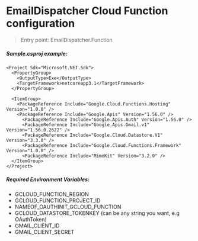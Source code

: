 ﻿# EmailDispatcher Cloud Function configuration

> Entry point: EmailDispatcher.Function

##### Sample.csproj example:

```
<Project Sdk="Microsoft.NET.Sdk">
  <PropertyGroup>
    <OutputType>Exe</OutputType>
    <TargetFramework>netcoreapp3.1</TargetFramework>
  </PropertyGroup>

  <ItemGroup>
    <PackageReference Include="Google.Cloud.Functions.Hosting" Version="1.0.0" />
    <PackageReference Include="Google.Apis" Version="1.56.0" />
	  <PackageReference Include="Google.Apis.Auth" Version="1.56.0" />
	  <PackageReference Include="Google.Apis.Gmail.v1" Version="1.56.0.2622" />
	  <PackageReference Include="Google.Cloud.Datastore.V1" Version="3.3.0" />
	  <PackageReference Include="Google.Cloud.Functions.Framework" Version="1.0.0" />
	  <PackageReference Include="MimeKit" Version="3.2.0" />
  </ItemGroup>
</Project>
```

##### Required Environment Variables:

- GCLOUD_FUNCTION_REGION
- GCLOUD_FUNCTION_PROJECT_ID
- NAMEOF_OAUTHINIT_GCLOUD_FUNCTION
- GCLOUD_DATASTORE_TOKENKEY (can be any string you want, e.g OAuthToken)
- GMAIL_CLIENT_ID
- GMAIL_CLIENT_SECRET
